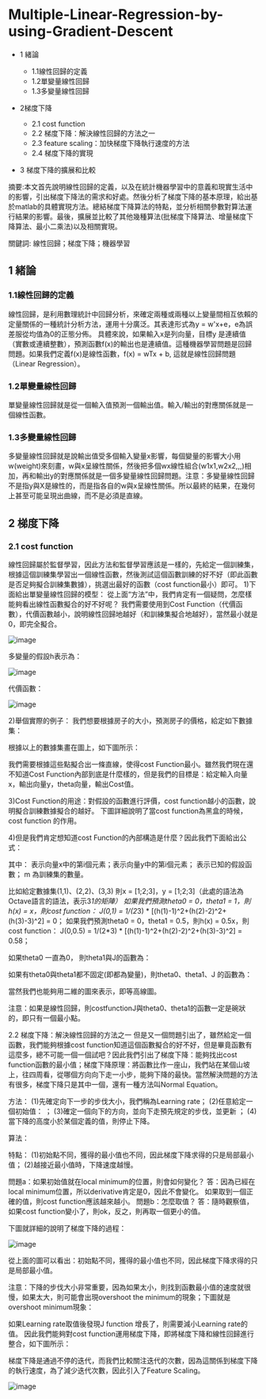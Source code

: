 # Multiple-Linear-Regression-by-using-Gradient-Descent
- 1 緒論

  - 1.1線性回歸的定義
  - 1.2單變量線性回歸
  - 1.3多變量線性回歸

- 2梯度下降
  - 2.1 cost function
  - 2.2 梯度下降：解決線性回歸的方法之一
  - 2.3 feature scaling：加快梯度下降執行速度的方法
  - 2.4 梯度下降的實現

- 3 梯度下降的擴展和比較

摘要:本文首先說明線性回歸的定義，以及在統計機器學習中的意義和現實生活中的影響，引出梯度下降法的需求和好處。然後分析了梯度下降的基本原理，給出基於matlab的具體實現方法。總結梯度下降算法的特點，並分析相關參數對算法運行結果的影響。最後，擴展並比較了其他幾種算法(批梯度下降算法、增量梯度下降算法、最小二乘法)以及相關實現。

關鍵詞: 線性回歸；梯度下降；機器學習

## 1 緒論
### 1.1線性回歸的定義
線性回歸，是利用數理統計中回歸分析，來確定兩種或兩種以上變量間相互依賴的定量關係的一種統計分析方法，運用十分廣泛。其表達形式為y = w'x+e，e為誤差服從均值為0的正態分佈。
具體來說，如果輸入x是列向量，目標y 是連續值（實數或連續整數），預測函數f(x)的輸出也是連續值。這種機器學習問題是回歸問題。如果我們定義f(x)是線性函數，f(x) = wTx + b, 這就是線性回歸問題（Linear Regression）。

### 1.2單變量線性回歸
單變量線性回歸就是從一個輸入值預測一個輸出值。輸入/輸出的對應關係就是一個線性函數。

### 1.3多變量線性回歸
多變量線性回歸就是說輸出值受多個輸入變量x影響，每個變量的影響大小用w(weight)來刻畫，w與x呈線性關係，然後把多個wx線性組合(w1x1,w2x2,,,)相加，再和輸出y的對應關係就是一個多變量線性回歸問題。注意：多變量線性回歸不是指y與X是線性的，而是指各自的w與x呈線性關係。所以最終的結果，在幾何上甚至可能呈現出曲線，而不是必須是直線。

## 2 梯度下降
### 2.1 cost function
線性回歸屬於監督學習，因此方法和監督學習應該是一樣的，先給定一個訓練集，根據這個訓練集學習出一個線性函數，然後測試這個函數訓練的好不好（即此函數是否足夠擬合訓練集數據），挑選出最好的函數（cost function最小）即可。
1)下面給出單變量線性回歸的模型：
從上面“方法”中，我們肯定有一個疑問，怎麼樣能夠看出線性函數擬合的好不好呢？
我們需要使用到Cost Function（代價函數），代價函數越小，說明線性回歸地越好（和訓練集擬合地越好），當然最小就是0，即完全擬合。

![image](https://user-images.githubusercontent.com/97221948/149253700-3a19abdb-c972-4ba7-8679-fb1c55790ae0.png)

多變量的假設h表示為：

![image](https://user-images.githubusercontent.com/97221948/149254579-8e3515fc-52ff-4127-b91a-73870b4fc6eb.png)

代價函數：

![image](https://user-images.githubusercontent.com/97221948/149254602-7a98e36c-e702-40ff-860a-46ae4eb42371.png)

2)舉個實際的例子：
我們想要根據房子的大小，預測房子的價格，給定如下數據集：

根據以上的數據集畫在圖上，如下圖所示：

我們需要根據這些點擬合出一條直線，使得cost Function最小。雖然我們現在還不知道Cost Function內部到底是什麼樣的，但是我們的目標是：給定輸入向量x，輸出向量y，theta向量，輸出Cost值。

3)Cost Function的用途：對假設的函數進行評價，cost function越小的函數，說明擬合訓練數據擬合的越好。
下圖詳細說明了當cost function為黑盒的時候，cost function 的作用。


4)但是我們肯定想知道cost Function的內部構造是什麼？因此我們下面給出公式：


其中：
表示向量x中的第i個元素；表示向量y中的第i個元素；
表示已知的假設函數； m 為訓練集的數量。

比如給定數據集(1,1)、(2,2)、(3,3)
則x = [1;2;3]，y = [1;2;3]（此處的語法為Octave語言的語法，表示3*1的矩陣）
如果我們預測theta0 = 0，theta1 = 1，則h(x) = x，則cost function：
J(0,1) = 1/(2*3) * [(h(1)-1)^2+(h(2)-2)^2+(h(3)-3)^2] = 0；
如果我們預測theta0 = 0，theta1 = 0.5，則h(x) = 0.5x，則cost function：
J(0,0.5) = 1/(2*3) * [(h(1)-1)^2+(h(2)-2)^2+(h(3)-3)^2] = 0.58；

如果theta0 一直為0， 則theta1與J的函數為：


如果有theta0與theta1都不固定(即都為變量)，則theta0、theta1、J 的函數為：

當然我們也能夠用二維的圖來表示，即等高線圖。


注意：如果是線性回歸，則costfunctionJ與theta0、theta1的函數一定是碗狀的，即只有一個最小點。

2.2 梯度下降：解決線性回歸的方法之一
但是又一個問題引出了，雖然給定一個函數，我們能夠根據cost function知道這個函數擬合的好不好，但是畢竟函數有這麼多，總不可能一個一個試吧？因此我們引出了梯度下降：能夠找出cost function函數的最小值；梯度下降原理：將函數比作一座山，我們站在某個山坡上，往四周看，從哪個方向向下走一小步，能夠下降的最快。當然解決問題的方法有很多，梯度下降只是其中一個，還有一種方法叫Normal Equation。

方法：
(1)先確定向下一步的步伐大小，我們稱為Learning rate；
(2)任意給定一個初始值： ；
(3)確定一個向下的方向，並向下走預先規定的步伐，並更新 ；
(4)當下降的高度小於某個定義的值，則停止下降。

算法：

特點：
(1)初始點不同，獲得的最小值也不同，因此梯度下降求得的只是局部最小值；
(2)越接近最小值時，下降速度越慢。

問題a：如果初始值就在local minimum的位置，則會如何變化？
答：因為已經在local minimum位置，所以derivative肯定是0，因此不會變化。
如果取到一個正確的值，則cost function應該越來越小。
問題b：怎麼取值？
答：隨時觀察值，如果cost function變小了，則ok，反之，則再取一個更小的值。

下圖就詳細的說明了梯度下降的過程：

![image](https://user-images.githubusercontent.com/97221948/149253895-c0ca2940-cb5b-442e-9779-869e272602fa.png)

從上面的圖可以看出：初始點不同，獲得的最小值也不同，因此梯度下降求得的只是局部最小值。

注意：下降的步伐大小非常重要，因為如果太小，則找到函數最小值的速度就很慢，如果太大，則可能會出現overshoot the minimum的現象；下圖就是overshoot minimum現象：

如果Learning rate取值後發現J function 增長了，則需要減小Learning rate的值。
因此我們能夠對cost function運用梯度下降，即將梯度下降和線性回歸進行整合，如下圖所示：

梯度下降是通過不停的迭代，而我們比較關注迭代的次數，因為這關係到梯度下降的執行速度，為了減少迭代次數，因此引入了Feature Scaling。

![image](https://user-images.githubusercontent.com/97221948/149253828-32a1449b-4c62-436c-bbbe-01c6c3b0b743.png)



